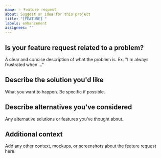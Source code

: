 ```yaml
---
name: ✨ Feature request
about: Suggest an idea for this project
title: "[FEATURE] "
labels: enhancement
assignees: ""
---
```


## Is your feature request related to a problem? 
A clear and concise description of what the problem is. Ex: "I'm always frustrated when ..."

## Describe the solution you'd like
What you want to happen. Be specific if possible.

## Describe alternatives you've considered
Any alternative solutions or features you’ve thought about.

## Additional context
Add any other context, mockups, or screenshots about the feature request here.
